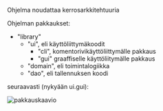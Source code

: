 Ohjelma noudattaa kerrosarkkitehtuuria

Ohjelman pakkaukset:
- "library"
   - "ui", eli käyttöliittymäkoodit
     - "cli", komentorivikäyttöliittymälle pakkaus
     - "gui" graaffiselle käyttöliitymälle pakkaus
   - "domain", eli toimintalogiikka
   - "dao", eli tallennuksen koodi

seuraavasti (nykyään ui.gui):

![pakkauskaavio](https://raw.githubusercontent.com/tuomoart/ohtu-miniprojekti-ryhma14/main/dokumentaatio/misc/pakkauskaavio-sprintti1.jpg)
